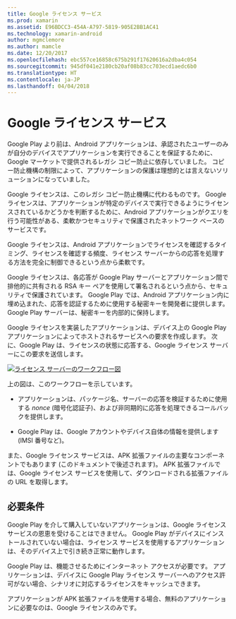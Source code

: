 ```yaml
---
title: Google ライセンス サービス
ms.prod: xamarin
ms.assetid: E96BDCC3-454A-A797-5819-905E2BB1AC41
ms.technology: xamarin-android
author: mgmclemore
ms.author: mamcle
ms.date: 12/20/2017
ms.openlocfilehash: ebc557ce16858c675b291f17620616a2dba4c054
ms.sourcegitcommit: 945df041e2180cb20af08b83cc703ecd1aedc6b0
ms.translationtype: HT
ms.contentlocale: ja-JP
ms.lasthandoff: 04/04/2018
---
```

# <a name="google-licensing-services"></a>Google ライセンス サービス

Google Play より前は、Android アプリケーションは、承認されたユーザーのみが自分のデバイスでアプリケーションを実行できることを保証するために、Google マーケットで提供されるレガシ コピー防止に依存していました。 コピー防止機構の制限によって、アプリケーションの保護は理想的とは言えないソリューションになっていました。

Google ライセンスは、このレガシ コピー防止機構に代わるものです。
Google ライセンスは、アプリケーションが特定のデバイスで実行できるようにライセンスされているかどうかを判断するために、Android アプリケーションがクエリを行う可能性がある、柔軟かつセキュリティで保護されたネットワーク ベースのサービスです。

Google ライセンスは、Android アプリケーションでライセンスを確認するタイミング、ライセンスを確認する頻度、ライセンス サーバーからの応答を処理する方法を完全に制御できるという点から柔軟です。

Google ライセンスは、各応答が Google Play サーバーとアプリケーション間で排他的に共有される RSA キー ペアを使用して署名されるという点から、セキュリティで保護されています。 Google Play では、Android アプリケーション内に埋め込まれた、応答を認証するために使用する秘密キーを開発者に提供します。 Google Play サーバーは、秘密キーを内部的に保持します。

Google ライセンスを実装したアプリケーションは、デバイス上の Google Play アプリケーションによってホストされるサービスへの要求を作成します。 次に、Google Play は、ライセンスの状態に応答する、Google ライセンス サーバーにこの要求を送信します。 

[![ライセンス サーバーのワークフロー図](google-licensing-services-images/gp-licensing-service-overview.png)](google-licensing-services-images/gp-licensing-service-overview.png#lightbox)

上の図は、このワークフローを示しています。 

-   アプリケーションは、パッケージ名、サーバーの応答を検証するために使用する *nonce* (暗号化認証子)、および非同期的に応答を処理できるコールバックを提供します。 

-   Google Play は、Google アカウントやデバイス自体の情報を提供します (IMSI 番号など)。 

また、Google ライセンス サービスは、APK 拡張ファイルの主要なコンポーネントでもあります (このドキュメントで後述されます)。 APK 拡張ファイルでは、Google ライセンス サービスを使用して、ダウンロードされる拡張ファイルの URL を取得します。


## <a name="requirements"></a>必要条件

Google Play を介して購入していないアプリケーションは、Google ライセンス サービスの恩恵を受けることはできません。 Google Play がデバイスにインストールされていない場合は、ライセンス サービスを使用するアプリケーションは、そのデバイス上で引き続き正常に動作します。

Google Play は、機能させるためにインターネット アクセスが必要です。 アプリケーションは、デバイスに Google Play ライセンス サーバーへのアクセス許可がない場合、シナリオに対応するライセンスをキャッシュできます。

アプリケーションが APK 拡張ファイルを使用する場合、無料のアプリケーションに必要なのは、Google ライセンスのみです。
